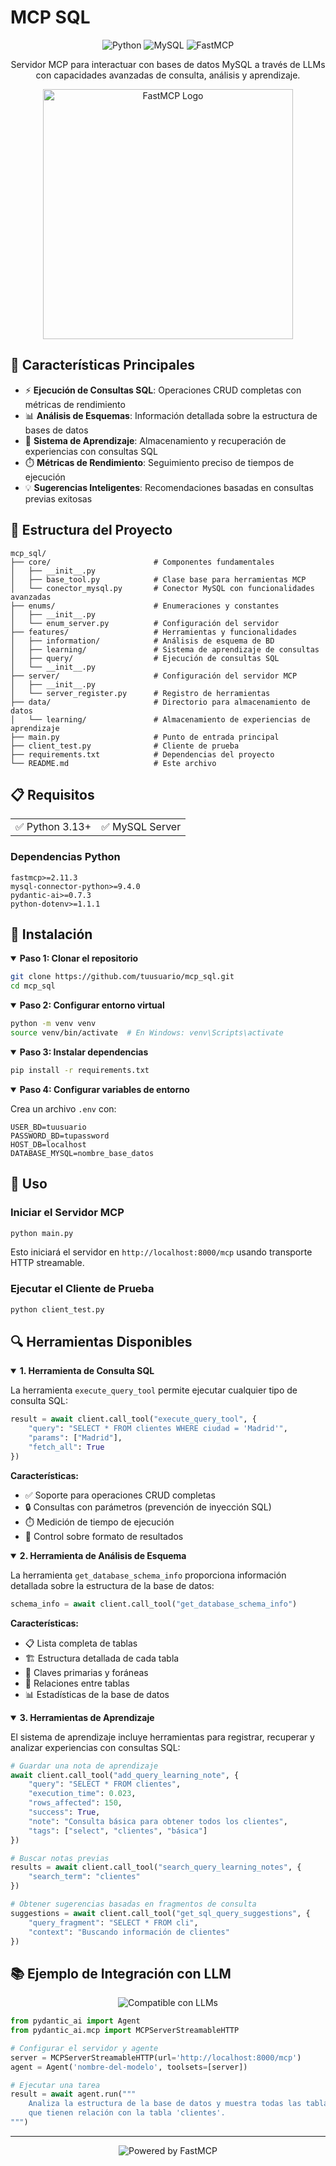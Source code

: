 # MCP SQL

<div align="center">

![Python](https://img.shields.io/badge/Python-3.13+-blue.svg?style=for-the-badge&logo=python&logoColor=white)
![MySQL](https://img.shields.io/badge/MySQL-4479A1?style=for-the-badge&logo=mysql&logoColor=white)
![FastMCP](https://img.shields.io/badge/FastMCP-2.11.3+-orange.svg?style=for-the-badge)

</div>

<p align="center">Servidor MCP para interactuar con bases de datos MySQL a través de LLMs con capacidades avanzadas de consulta, análisis y aprendizaje.</p>

<div align="center">
  <img src="https://raw.githubusercontent.com/jlowin/fastmcp/main/docs/docs/assets/fastmcp-hero-lockup.png" alt="FastMCP Logo" width="400">
</div>

## 🚀 Características Principales

- ⚡ **Ejecución de Consultas SQL**: Operaciones CRUD completas con métricas de rendimiento
- 📊 **Análisis de Esquemas**: Información detallada sobre la estructura de bases de datos
- 🧠 **Sistema de Aprendizaje**: Almacenamiento y recuperación de experiencias con consultas SQL
- ⏱️ **Métricas de Rendimiento**: Seguimiento preciso de tiempos de ejecución
- 💡 **Sugerencias Inteligentes**: Recomendaciones basadas en consultas previas exitosas

## 🧩 Estructura del Proyecto

```
mcp_sql/
├── core/                       # Componentes fundamentales
│   ├── __init__.py
│   ├── base_tool.py            # Clase base para herramientas MCP
│   └── conector_mysql.py       # Conector MySQL con funcionalidades avanzadas
├── enums/                      # Enumeraciones y constantes
│   ├── __init__.py
│   └── enum_server.py          # Configuración del servidor
├── features/                   # Herramientas y funcionalidades
│   ├── information/            # Análisis de esquema de BD
│   ├── learning/               # Sistema de aprendizaje de consultas
│   ├── query/                  # Ejecución de consultas SQL
│   └── __init__.py
├── server/                     # Configuración del servidor MCP
│   ├── __init__.py
│   └── server_register.py      # Registro de herramientas
├── data/                       # Directorio para almacenamiento de datos
│   └── learning/               # Almacenamiento de experiencias de aprendizaje
├── main.py                     # Punto de entrada principal
├── client_test.py              # Cliente de prueba
├── requirements.txt            # Dependencias del proyecto
└── README.md                   # Este archivo
```

## 📋 Requisitos

<table>
  <tr>
    <td>✅ Python 3.13+</td>
    <td>✅ MySQL Server</td>
  </tr>
</table>

### Dependencias Python

```
fastmcp>=2.11.3
mysql-connector-python>=9.4.0
pydantic-ai>=0.7.3
python-dotenv>=1.1.1
```

## 🔧 Instalación

<details open>
<summary><b>Paso 1: Clonar el repositorio</b></summary>

```bash
git clone https://github.com/tuusuario/mcp_sql.git
cd mcp_sql
```
</details>

<details open>
<summary><b>Paso 2: Configurar entorno virtual</b></summary>

```bash
python -m venv venv
source venv/bin/activate  # En Windows: venv\Scripts\activate
```
</details>

<details open>
<summary><b>Paso 3: Instalar dependencias</b></summary>

```bash
pip install -r requirements.txt
```
</details>

<details open>
<summary><b>Paso 4: Configurar variables de entorno</b></summary>

Crea un archivo `.env` con:

```
USER_BD=tuusuario
PASSWORD_BD=tupassword
HOST_DB=localhost
DATABASE_MYSQL=nombre_base_datos
```
</details>

## 🚀 Uso

### Iniciar el Servidor MCP

```bash
python main.py
```

Esto iniciará el servidor en `http://localhost:8000/mcp` usando transporte HTTP streamable.

### Ejecutar el Cliente de Prueba

```bash
python client_test.py
```

## 🔍 Herramientas Disponibles

<details open>
<summary><b>1. Herramienta de Consulta SQL</b></summary>

La herramienta `execute_query_tool` permite ejecutar cualquier tipo de consulta SQL:

```python
result = await client.call_tool("execute_query_tool", {
    "query": "SELECT * FROM clientes WHERE ciudad = 'Madrid'",
    "params": ["Madrid"],
    "fetch_all": True
})
```

**Características:**
- ✅ Soporte para operaciones CRUD completas
- 🔒 Consultas con parámetros (prevención de inyección SQL)
- ⏱️ Medición de tiempo de ejecución
- 🔄 Control sobre formato de resultados
</details>

<details open>
<summary><b>2. Herramienta de Análisis de Esquema</b></summary>

La herramienta `get_database_schema_info` proporciona información detallada sobre la estructura de la base de datos:

```python
schema_info = await client.call_tool("get_database_schema_info")
```

**Características:**
- 📋 Lista completa de tablas
- 🏗️ Estructura detallada de cada tabla
- 🔑 Claves primarias y foráneas
- 🔗 Relaciones entre tablas
- 📊 Estadísticas de la base de datos
</details>

<details open>
<summary><b>3. Herramientas de Aprendizaje</b></summary>

El sistema de aprendizaje incluye herramientas para registrar, recuperar y analizar experiencias con consultas SQL:

```python
# Guardar una nota de aprendizaje
await client.call_tool("add_query_learning_note", {
    "query": "SELECT * FROM clientes",
    "execution_time": 0.023,
    "rows_affected": 150,
    "success": True,
    "note": "Consulta básica para obtener todos los clientes",
    "tags": ["select", "clientes", "básica"]
})

# Buscar notas previas
results = await client.call_tool("search_query_learning_notes", {
    "search_term": "clientes"
})

# Obtener sugerencias basadas en fragmentos de consulta
suggestions = await client.call_tool("get_sql_query_suggestions", {
    "query_fragment": "SELECT * FROM cli",
    "context": "Buscando información de clientes"
})
```
</details>

## 📚 Ejemplo de Integración con LLM

<div align="center">
  <img src="https://img.shields.io/badge/Compatible%20con-LLMs%20via%20MCP-blueviolet?style=for-the-badge" alt="Compatible con LLMs">
</div>

```python
from pydantic_ai import Agent
from pydantic_ai.mcp import MCPServerStreamableHTTP

# Configurar el servidor y agente
server = MCPServerStreamableHTTP(url='http://localhost:8000/mcp')
agent = Agent('nombre-del-modelo', toolsets=[server])

# Ejecutar una tarea
result = await agent.run("""
    Analiza la estructura de la base de datos y muestra todas las tablas
    que tienen relación con la tabla 'clientes'.
""")
```

---

<p align="center">
  <img src="https://img.shields.io/badge/Powered%20by-FastMCP-orange?style=flat-square" alt="Powered by FastMCP">
</p>
